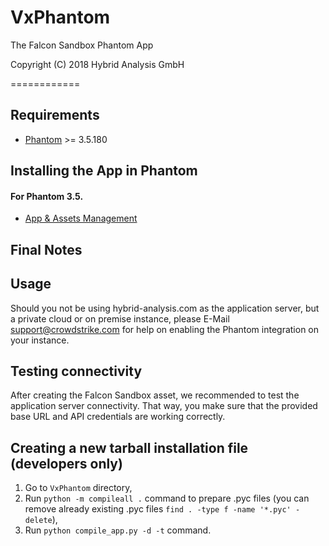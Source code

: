# VxPhantom
The Falcon Sandbox Phantom App

Copyright (C) 2018 Hybrid Analysis GmbH

============

## Requirements

- [Phantom](https://phantom.us) >= 3.5.180

Installing the App in Phantom
---

#### For Phantom 3.5.

- [App & Assets Management](https://my.phantom.us/3.5/docs/admin/apps_assets)

## Final Notes

Usage
--
Should you not be using hybrid-analysis.com as the application server, but a private cloud or on premise instance, please E-Mail support@crowdstrike.com for help on enabling the Phantom integration on your instance.

Testing connectivity
---

After creating the Falcon Sandbox asset, we recommended to test the application server connectivity. That way,
you make sure that the provided base URL and API credentials are working correctly.

Creating a new tarball installation file (developers only)
---

1. Go to `VxPhantom` directory,
2. Run `python -m compileall .` command to prepare .pyc files (you can remove already existing .pyc files `find . -type f -name '*.pyc' -delete`),
3. Run `python compile_app.py -d -t` command.

